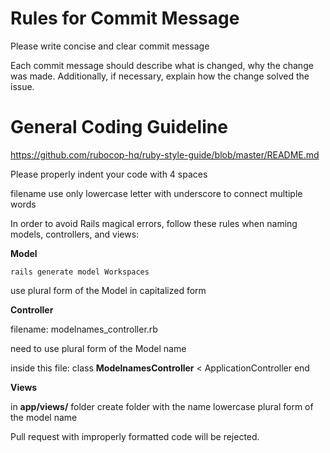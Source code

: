 # Rules for Commit Message
Please write concise and clear commit message

Each commit message should describe what is changed, why the change was made. Additionally, if necessary, explain how the change solved the issue.

# General Coding Guideline
https://github.com/rubocop-hq/ruby-style-guide/blob/master/README.md

Please properly indent your code with 4 spaces

filename use only lowercase letter with underscore to connect multiple words

In order to avoid Rails magical errors, follow these rules when naming models, controllers, and views:

**Model**

`rails generate model Workspaces`

use plural form of the Model in capitalized form

**Controller**

filename: modelnames_controller.rb

need to use plural form of the Model name

inside this file:
class **ModelnamesController** < ApplicationController
end

**Views**

in **app/views/** folder create folder with the name lowercase plural form of the model name

Pull request with improperly formatted code will be rejected.
